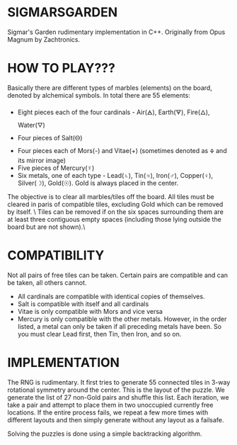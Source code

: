 # SIGMARSGARDEN
Sigmar's Garden rudimentary implementation in C++. Originally from Opus Magnum by Zachtronics.

# HOW TO PLAY???
Basically there are different types of marbles (elements) on the board, denoted by alchemical symbols. In total there are 55 elements:

- Eight pieces each of the four cardinals - Air(🜁), Earth(🜃), Fire(🜂), Water(🜄)
- Four pieces of Salt(🜔)
- Four pieces each of Mors(-) and Vitae(+) (sometimes denoted as 🜍 and its mirror image)
- Five pieces of Mercury(☿)
- Six metals, one of each type - Lead(♄), Tin(♃), Iron(♂), Copper(♀), Silver(☽), Gold(☉). Gold is always placed in the center.

The objective is to clear all marbles/tiles off the board. All tiles must be cleared in paris of compatible tiles, excluding Gold which can be removed by itself. \\
Tiles can be removed if on the six spaces surrounding them are at least three contiguous empty spaces (including those lying outside the board but are not shown).\\

# COMPATIBILITY

Not all pairs of free tiles can be taken. Certain pairs are compatible and can be taken, all others cannot.

- All cardinals are compatible with identical copies of themselves.
- Salt is compatible with itself and all cardinals
- Vitae is only compatible with Mors and vice versa
- Mercury is only compatible with the other metals. However, in the order listed, a metal can only be taken if all preceding metals have been. So you must clear Lead first, then Tin, then Iron, and so on.

# IMPLEMENTATION

The RNG is rudimentary. It first tries to generate 55 connected tiles in 3-way rotational symmetry around the center. This is the layout of the puzzle. We generate the list of 27 non-Gold pairs and shuffle this list. Each iteration, we take a pair and attempt to place them in two unoccupied currently free locations. If the entire process fails, we repeat a few more times with different layouts and then simply generate without any layout as a failsafe.

Solving the puzzles is done using a simple backtracking algorithm.
